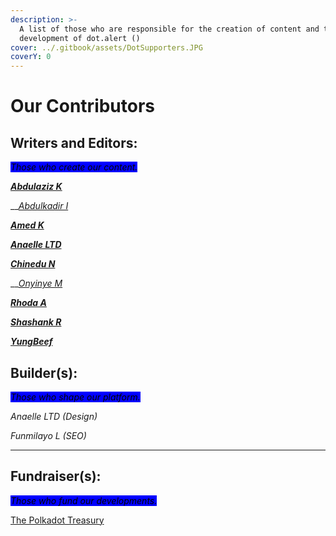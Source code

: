 ```yaml
---
description: >-
  A list of those who are responsible for the creation of content and the
  development of dot.alert ()
cover: ../.gitbook/assets/DotSupporters.JPG
coverY: 0
---
```


# Our Contributors

## Writers and Editors:

_<mark style="background-color:blue;">Those who create our content.</mark>_

__[_Abdulaziz K_](https://twitter.com/akdatti94)__

__[_Abdulkadir I_](https://twitter.com/Gambo00004)

__[_Amed K_](https://twitter.com/Abdulra49391530)__

__[_Anaelle LTD_](https://t.me/AnaelleLTD)__

__[_Chinedu N_](https://twitter.com/iam\_combi16)__

__[_Onyinye M_](https://twitter.com/ynnx\_\_\_)

__[_Rhoda A_](https://twitter.com/Zoewrites1)__

__[_Shashank R_](https://twitter.com/Shashank\_Rai\_)__

__[_YungBeef_](https://mobile.twitter.com/cryptocowboyog)__



## Builder(s):

_<mark style="background-color:blue;">Those who shape our platform.</mark>_

_Anaelle LTD (Design)_

_Funmilayo L (SEO)_

****

## **Fundraiser(s):**

_<mark style="background-color:blue;">Those who fund our developments.</mark>_

<mark style="background-color:blue;"></mark>[The Polkadot Treasury](https://polkadot.subsquare.io/council/motion/263)&#x20;

